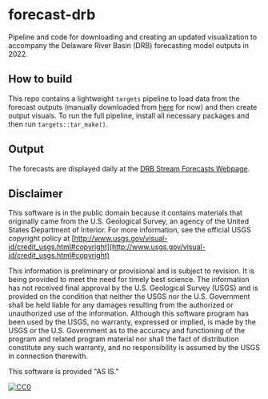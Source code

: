 # forecast-drb

Pipeline and code for downloading and creating an updated visualization to accompany the Delaware River Basin (DRB) forecasting model outputs in 2022.

## How to build

This repo contains a lightweight `targets` pipeline to load data from the forecast outputs (manually downloaded from [here](https://code.usgs.gov/wma/wp/forecast-preprint-code/-/tree/main/in) for now) and then create output visuals. To run the full pipeline, install all necessary packages and then run `targets::tar_make()`.

## Output

The forecasts are displayed daily at the [DRB Stream Forecasts Webpage](https://labs.waterdata.usgs.gov/water-temperature-forecasts/DRB/2022/index.html).


## Disclaimer

This software is in the public domain because it contains materials that originally came from the U.S. Geological Survey, an agency of the United States Department of Interior. For more information, see the official USGS copyright policy at [http://www.usgs.gov/visual-id/credit_usgs.html#copyright](http://www.usgs.gov/visual-id/credit_usgs.html#copyright)

This information is preliminary or provisional and is subject to revision. It is being provided to meet the need for timely best science. The information has not received final approval by the U.S. Geological Survey (USGS) and is provided on the condition that neither the USGS nor the U.S. Government shall be held liable for any damages resulting from the authorized or unauthorized use of the information. Although this software program has been used by the USGS, no warranty, expressed or implied, is made by the USGS or the U.S. Government as to the accuracy and functioning of the program and related program material nor shall the fact of distribution constitute any such warranty, and no responsibility is assumed by the USGS in connection therewith.

This software is provided "AS IS."


[
  ![CC0](http://i.creativecommons.org/p/zero/1.0/88x31.png)
](http://creativecommons.org/publicdomain/zero/1.0/)
